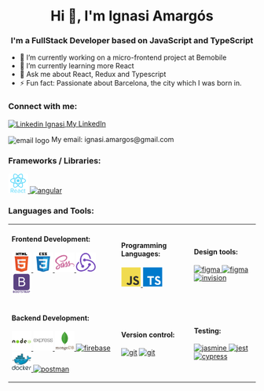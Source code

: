 <h1 align="center">Hi 👋, I'm Ignasi Amargós </h1>
<h3 align="center">I'm a FullStack Developer based on JavaScript and TypeScript</h3>

- 🔭 I’m currently working on a micro-frontend project at Bemobile
- 🌱 I’m currently learning more React
- 💬 Ask me about React, Redux and Typescript
- ⚡ Fun fact: Passionate about Barcelona, the city which I was born in.


<h3 align="left">Connect with me:</h3>
<p align="left">
<a href="https://www.linkedin.com/in/iamargos-javascript-developer/" target="_blank"><img align="center" src="https://cdn1.iconfinder.com/data/icons/logotypes/32/square-linkedin-512.png" alt="Linkedin Ignasi" height="40" width="40"/> <span> My LinkedIn </span> </a>
<p align="left">
<img align="center" src="https://i.blogs.es/d99c32/new_logo_gmail.svg/450_1000.png" alt="email logo" height="30" width="40"/> <span>My email: ignasi.amargos@gmail.com</span>
  

<h3 align="left">Frameworks / Libraries:</h3>
<p align="left">  
<a href="https://reactjs.org/" target="_blank"> <img src="https://raw.githubusercontent.com/devicons/devicon/master/icons/react/react-original-wordmark.svg" alt="react" width="40" height="40"/> </a> 
<a href="https://angular.io" target="_blank"> <img src="https://angular.io/assets/images/logos/angular/angular.svg" alt="angular" width="40" height="40"/> </a> 
</p>

<h3 align="left">Languages and Tools:</h3>

<table align="center">
  <tbody>
    <tr>
      <td>
        <h4 align="left">Frontend Development:</h4>
        <p align="left"> 
          <a href="https://www.w3.org/html/" target="_blank"> <img src="https://raw.githubusercontent.com/devicons/devicon/master/icons/html5/html5-original-wordmark.svg" alt="html5" width="40" height="40"/> </a> 
          <a href="https://www.w3schools.com/css/" target="_blank"> <img src="https://raw.githubusercontent.com/devicons/devicon/master/icons/css3/css3-original-wordmark.svg" alt="css3" width="40" height="40"/> </a> 
          <a href="https://sass-lang.com" target="_blank"> <img src="https://raw.githubusercontent.com/devicons/devicon/master/icons/sass/sass-original.svg" alt="sass" width="40" height="40"/> </a> 
          <a href="https://redux.js.org" target="_blank"> <img src="https://raw.githubusercontent.com/devicons/devicon/master/icons/redux/redux-original.svg" alt="redux" width="40" height="40"/> </a>
          <a href="https://getbootstrap.com" target="_blank"> <img src="https://raw.githubusercontent.com/devicons/devicon/master/icons/bootstrap/bootstrap-plain-wordmark.svg" alt="bootstrap" width="40" height="40"/> </a>  
        </p> 
      </td>
      <td>
        <h4 align="left">Programming Languages:</h4>
        <p align="left"> 
          <a href="https://developer.mozilla.org/en-US/docs/Web/JavaScript" target="_blank"> <img src="https://raw.githubusercontent.com/devicons/devicon/master/icons/javascript/javascript-original.svg" alt="javascript" width="40" height="40"/> </a>  
          <a href="https://www.typescriptlang.org/" target="_blank"> <img src="https://raw.githubusercontent.com/devicons/devicon/master/icons/typescript/typescript-original.svg" alt="typescript" width="40" height="40"/> </a> 
        </p>    
      </td> 
      <td>
        <h4 align="left">Design tools:</h4>
        <p align="left"> 
          <a href="https://www.figma.com/" target="_blank"> <img src="https://www.vectorlogo.zone/logos/figma/figma-icon.svg" alt="figma" width="40" height="40"/> </a> 
          <a href="https://www.zeplin.io/" target="_blank"> <img src="https://www.vectorlogo.zone/logos/zeplinio/zeplinio-icon.svg" alt="figma" width="40" height="40"/> </a>
          <a href="https://www.invisionapp.com/" target="_blank"> <img src="https://icons-for-free.com/download-icon-invision+logo+network+social+icon-1320086258631241956_512.png" alt="invision" width="40" height="40"/> </a>
        </p>    
      </td>
    </tr>
    <tr>
      <td>
        <h4 align="left">Backend Development:</h4>
        <p align="left"> 
          <a href="https://nodejs.org" target="_blank"> <img src="https://raw.githubusercontent.com/devicons/devicon/master/icons/nodejs/nodejs-original-wordmark.svg" alt="nodejs" width="40" height="40"/> </a> 
          <a href="https://expressjs.com" target="_blank"> <img src="https://raw.githubusercontent.com/devicons/devicon/master/icons/express/express-original-wordmark.svg" alt="express" width="40" height="40"/> </a> 
          <a href="https://www.mongodb.com/" target="_blank"> <img src="https://raw.githubusercontent.com/devicons/devicon/master/icons/mongodb/mongodb-original-wordmark.svg" alt="mongodb" width="40" height="40"/> </a> 
          <a href="https://firebase.google.com/" target="_blank"> <img src="https://www.vectorlogo.zone/logos/firebase/firebase-icon.svg" alt="firebase" width="40" height="40"/> </a> 
           <a href="https://www.docker.com/" target="_blank"> <img src="https://raw.githubusercontent.com/devicons/devicon/master/icons/docker/docker-original-wordmark.svg" alt="docker" width="40" height="40"/> </a> 
          <a href="https://postman.com" target="_blank"> <img src="https://www.vectorlogo.zone/logos/getpostman/getpostman-icon.svg" alt="postman" width="40" height="40"/> </a> 
        </p>
        </td>
        <td>  
          <h4 align="left">Version control:</h4>
          <p align="left"> 
            <a href="https://git-scm.com/" target="_blank"> <img src="https://www.vectorlogo.zone/logos/git-scm/git-scm-icon.svg" alt="git" width="40" height="40"/></a>
            <a href="https://github.com/" target="_blank"> <img src="https://github.githubassets.com/images/modules/logos_page/GitHub-Mark.png" alt="git" width="40" height="40"/></a>
        </p>         
      </td>
      <td>
        <h4 align="left">Testing:</h4>
        <p align="left"> 
          <a href="https://jasmine.github.io/" target="_blank"> <img src="https://www.vectorlogo.zone/logos/jasmine/jasmine-icon.svg" alt="jasmine" width="40" height="40"/> </a> 
          <a href="https://jestjs.io" target="_blank"> <img src="https://www.vectorlogo.zone/logos/jestjsio/jestjsio-icon.svg" alt="jest" width="40" height="40"/> </a> 
          <a href="https://www.cypress.io/" target="_blank"> <img src="https://avatars.githubusercontent.com/u/8908513?s=200&v=4" alt="cypress" width="40" height="40"/> </a>
  </p>
      </td>
    </tr>
  </tbody>
</table>
